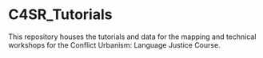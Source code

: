 # C4SR_Tutorials

This repository houses the tutorials and data for the mapping and technical workshops for the Conflict Urbanism: Language Justice Course. 
